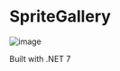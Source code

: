 # SpriteGallery

![image](https://user-images.githubusercontent.com/105488202/219570337-7a3a5889-fe79-4904-8bfa-6385074f2c71.png)

Built with .NET 7

